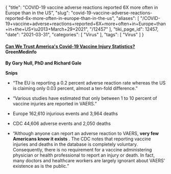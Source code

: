 {
    "title": "COVID-19 vaccine adverse reactions reported 6X more often in Europe than in the US",
    "slug": "covid-19-vaccine-adverse-reactions-reported-6x-more-often-in-europe-than-in-the-us",
    "aliases": [
        "/COVID-19+vaccine+adverse+reactions+reported+6X+more+often+in+Europe+than+in+the+US+\u2013+March+29+2021",
        "/12457"
    ],
    "tiki_page_id": 12457,
    "date": "2021-03-31",
    "categories": [
        "Virus"
    ],
    "tags": [
        "Virus"
    ]
}


#### [Can We Trust America's Covid-19 Vaccine Injury Statistics?](https://www.greenmedinfo.com/blog/can-we-trust-americas-covid-19-vaccine-injury-statistics?utm_campaign=Daily%20Newsletter%3A%20Outcry%20to%20the%20World%20from%20Israel%20-%20Ilana%20Rachel%20Daniel%20%28XHr2Q4%29&utm_medium=email&utm_source=Daily%20Newsletter&_ke=eyJrbF9jb21wYW55X2lkIjogIksydlhBeSIsICJrbF9lbWFpbCI6ICJobGFob3JlQGdtYWlsLmNvbSJ9) GreenMedinfo

 **By Gary Null, PhD and Richard Gale** 

 **Snips** 

* “The EU is reporting a 0.2 percent adverse reaction rate whereas the US is claiming only 0.03 percent, almost a ten-fold difference.”

* “Various studies have estimated that only between 1 to 10 percent of vaccine injuries are reported in VAERS.”

* Europe 162,610 injurious events and 3,964 deaths

* CDC 44,606 adverse events and 2,050 deaths

* “Although anyone can report an adverse reaction to VAERS,  **very few Americans know it exists** . The CDC notes that reporting vaccine injuries and deaths in the database is completely voluntary. Consequently, there is no requirement for a vaccine administering physician or health professional to report an injury or death. In fact, many doctors and healthcare workers are largely ignorant about VAERS' existence as is the public.”